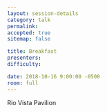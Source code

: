 ```yaml
---
layout: session-details
category: talk
permalink:
accepted: true
sitemap: false

title: Breakfast
presenters:
difficulty:

date: 2018-10-16 9:00:00 -0500
room: full
---
```

Rio Vista Pavilion
